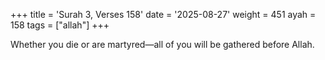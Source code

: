 +++
title = 'Surah 3, Verses 158'
date = '2025-08-27'
weight = 451
ayah = 158
tags = ["allah"]
+++

Whether you die or are martyred—all of you will be gathered before Allah.